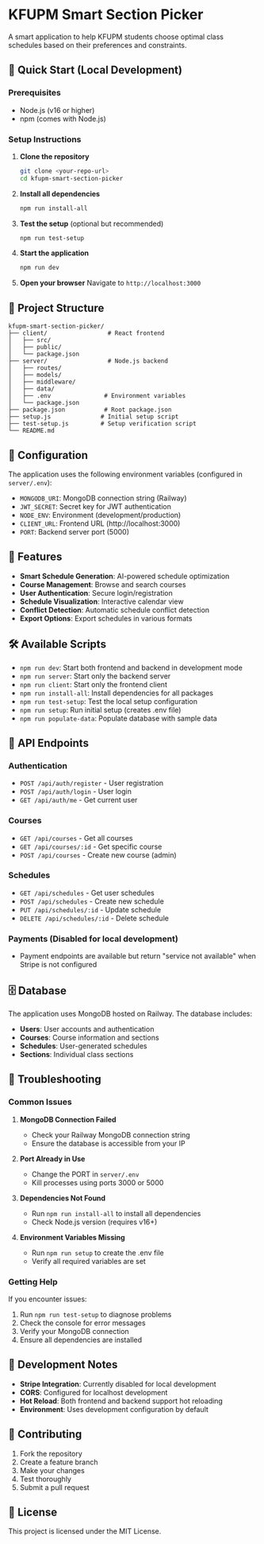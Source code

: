 # KFUPM Smart Section Picker

A smart application to help KFUPM students choose optimal class schedules based on their preferences and constraints.

## 🚀 Quick Start (Local Development)

### Prerequisites
- Node.js (v16 or higher)
- npm (comes with Node.js)

### Setup Instructions

1. **Clone the repository**
   ```bash
   git clone <your-repo-url>
   cd kfupm-smart-section-picker
   ```

2. **Install all dependencies**
   ```bash
   npm run install-all
   ```

3. **Test the setup** (optional but recommended)
   ```bash
   npm run test-setup
   ```

4. **Start the application**
   ```bash
   npm run dev
   ```

5. **Open your browser**
   Navigate to `http://localhost:3000`

## 📁 Project Structure

```
kfupm-smart-section-picker/
├── client/                 # React frontend
│   ├── src/
│   ├── public/
│   └── package.json
├── server/                 # Node.js backend
│   ├── routes/
│   ├── models/
│   ├── middleware/
│   ├── data/
│   ├── .env               # Environment variables
│   └── package.json
├── package.json           # Root package.json
├── setup.js              # Initial setup script
├── test-setup.js         # Setup verification script
└── README.md
```

## 🔧 Configuration

The application uses the following environment variables (configured in `server/.env`):

- `MONGODB_URI`: MongoDB connection string (Railway)
- `JWT_SECRET`: Secret key for JWT authentication
- `NODE_ENV`: Environment (development/production)
- `CLIENT_URL`: Frontend URL (http://localhost:3000)
- `PORT`: Backend server port (5000)

## 🎯 Features

- **Smart Schedule Generation**: AI-powered schedule optimization
- **Course Management**: Browse and search courses
- **User Authentication**: Secure login/registration
- **Schedule Visualization**: Interactive calendar view
- **Conflict Detection**: Automatic schedule conflict detection
- **Export Options**: Export schedules in various formats

## 🛠️ Available Scripts

- `npm run dev`: Start both frontend and backend in development mode
- `npm run server`: Start only the backend server
- `npm run client`: Start only the frontend client
- `npm run install-all`: Install dependencies for all packages
- `npm run test-setup`: Test the local setup configuration
- `npm run setup`: Run initial setup (creates .env file)
- `npm run populate-data`: Populate database with sample data

## 🔌 API Endpoints

### Authentication
- `POST /api/auth/register` - User registration
- `POST /api/auth/login` - User login
- `GET /api/auth/me` - Get current user

### Courses
- `GET /api/courses` - Get all courses
- `GET /api/courses/:id` - Get specific course
- `POST /api/courses` - Create new course (admin)

### Schedules
- `GET /api/schedules` - Get user schedules
- `POST /api/schedules` - Create new schedule
- `PUT /api/schedules/:id` - Update schedule
- `DELETE /api/schedules/:id` - Delete schedule

### Payments (Disabled for local development)
- Payment endpoints are available but return "service not available" when Stripe is not configured

## 🗄️ Database

The application uses MongoDB hosted on Railway. The database includes:

- **Users**: User accounts and authentication
- **Courses**: Course information and sections
- **Schedules**: User-generated schedules
- **Sections**: Individual class sections

## 🚨 Troubleshooting

### Common Issues

1. **MongoDB Connection Failed**
   - Check your Railway MongoDB connection string
   - Ensure the database is accessible from your IP

2. **Port Already in Use**
   - Change the PORT in `server/.env`
   - Kill processes using ports 3000 or 5000

3. **Dependencies Not Found**
   - Run `npm run install-all` to install all dependencies
   - Check Node.js version (requires v16+)

4. **Environment Variables Missing**
   - Run `npm run setup` to create the .env file
   - Verify all required variables are set

### Getting Help

If you encounter issues:
1. Run `npm run test-setup` to diagnose problems
2. Check the console for error messages
3. Verify your MongoDB connection
4. Ensure all dependencies are installed

## 📝 Development Notes

- **Stripe Integration**: Currently disabled for local development
- **CORS**: Configured for localhost development
- **Hot Reload**: Both frontend and backend support hot reloading
- **Environment**: Uses development configuration by default

## 🤝 Contributing

1. Fork the repository
2. Create a feature branch
3. Make your changes
4. Test thoroughly
5. Submit a pull request

## 📄 License

This project is licensed under the MIT License.